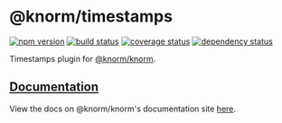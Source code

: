 # @knorm/timestamps

[![npm version](https://badge.fury.io/js/%40knorm%2Ftimestamps.svg)](https://badge.fury.io/js/%40knorm%2Ftimestamps)
[![build status](https://travis-ci.org/knorm/timestamps.svg?branch=master)](https://travis-ci.org/knorm/timestamps)
[![coverage status](https://coveralls.io/repos/github/knorm/timestamps/badge.svg?branch=master)](https://coveralls.io/github/knorm/timestamps?branch=master)
[![dependency status](https://david-dm.org/knorm/timestamps.svg)](https://david-dm.org/knorm/timestamps)

Timestamps plugin for [@knorm/knorm](https://www.npmjs.com/package/@knorm/knorm).

## [Documentation](https://knorm.netlify.com/plugins/timestamps.html)

View the docs on @knorm/knorm's documentation site
[here](https://knorm.netlify.com/plugins/timestamps.html).

